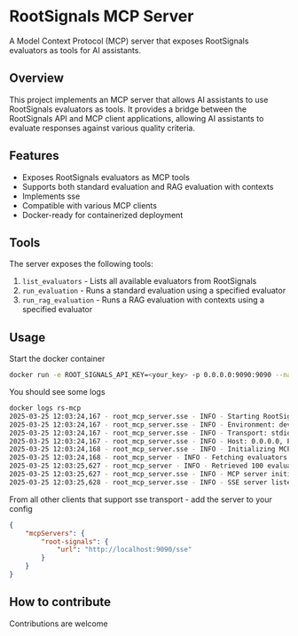 # RootSignals MCP Server

A Model Context Protocol (MCP) server that exposes RootSignals evaluators as tools for AI assistants.

## Overview

This project implements an MCP server that allows AI assistants to use RootSignals evaluators as tools. 
It provides a bridge between the RootSignals API and MCP client applications, allowing AI assistants 
to evaluate responses against various quality criteria.

## Features

- Exposes RootSignals evaluators as MCP tools
- Supports both standard evaluation and RAG evaluation with contexts
- Implements sse
- Compatible with various MCP clients
- Docker-ready for containerized deployment

## Tools

The server exposes the following tools:

1. `list_evaluators` - Lists all available evaluators from RootSignals
2. `run_evaluation` - Runs a standard evaluation using a specified evaluator
3. `run_rag_evaluation` - Runs a RAG evaluation with contexts using a specified evaluator

## Usage

Start the docker container  

```bash
docker run -e ROOT_SIGNALS_API_KEY=<your_key> -p 0.0.0.0:9090:9090 --name=rs-mcp -d ghcr.io/root-signals/root-signals-mcp:latest
```

You should see some logs
```bash
docker logs rs-mcp
2025-03-25 12:03:24,167 - root_mcp_server.sse - INFO - Starting RootSignals MCP Server v0.1.0
2025-03-25 12:03:24,167 - root_mcp_server.sse - INFO - Environment: development
2025-03-25 12:03:24,167 - root_mcp_server.sse - INFO - Transport: stdio
2025-03-25 12:03:24,167 - root_mcp_server.sse - INFO - Host: 0.0.0.0, Port: 9090
2025-03-25 12:03:24,168 - root_mcp_server.sse - INFO - Initializing MCP server...
2025-03-25 12:03:24,168 - root_mcp_server - INFO - Fetching evaluators from RootSignals API...
2025-03-25 12:03:25,627 - root_mcp_server - INFO - Retrieved 100 evaluators from RootSignals API
2025-03-25 12:03:25,627 - root_mcp_server.sse - INFO - MCP server initialized successfully
2025-03-25 12:03:25,628 - root_mcp_server.sse - INFO - SSE server listening on http://0.0.0.0:9090/sse
```

From all other clients that support sse transport - add the server to your config
```json
{
    "mcpServers": {
        "root-signals": {
            "url": "http://localhost:9090/sse"
        }
    }
}
```

## How to contribute

Contributions are welcome
